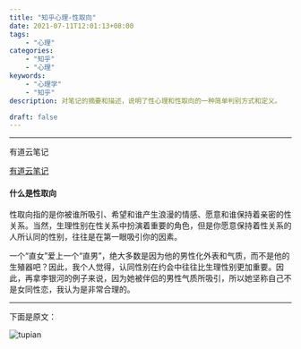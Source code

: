 ```yaml
---
title: "知乎心理-性取向"
date: 2021-07-11T12:01:13+08:00
tags:
    - "心理"
categories:
    - "知乎"
    - "心理"
keywords:
    - "心理学"
    - "知乎"
description: 对笔记的摘要和描述，说明了性心理和性取向的一种简单判别方式和定义。

draft: false
---
```

---------------
有道云笔记

[有道云笔记](https://note.youdao.com/s/IVG8ZRLF)

#### 什么是性取向
性取向指的是你被谁所吸引、希望和谁产生浪漫的情感、愿意和谁保持着亲密的性关系。当然，生理性别在性关系中扮演着重要的角色，但是你愿意保持着性关系的人所认同的性别，往往是在第一眼吸引你的因素。

一个“直女”爱上一个“直男”，绝大多数是因为他的男性化外表和气质，而不是他的生殖器吧？因此，我个人觉得，认同性别在约会中往往比生理性别更加重要。因此，再拿李银河的例子来说，因为她被伴侣的男性气质所吸引，所以她坚称自己不是女同性恋，我认为是非常合理的。



--------------

下面是原文：



![tupian](/picture/2021/07/lADPDhYBQfJB613NO37NAsQ_708_15230.jpg)